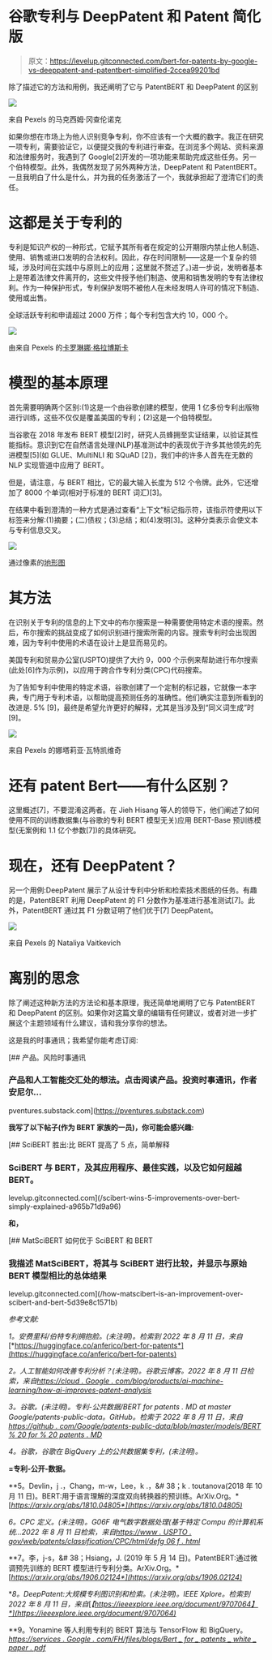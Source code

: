 # 谷歌专利与 DeepPatent 和 Patent 简化版

> 原文：<https://levelup.gitconnected.com/bert-for-patents-by-google-vs-deeppatent-and-patentbert-simplified-2ccea99201bd>

除了描述它的方法和用例，我还阐明了它与 PatentBERT 和 DeepPatent 的区别

![](img/ad6291b79499792ec6649f0f82d20890.png)

来自 Pexels 的马克西姆·冈查伦诺克

如果你想在市场上为他人识别竞争专利，你不应该有一个大概的数字。我正在研究一项专利，需要验证它，以便提交我的专利进行审查。在浏览多个网站、资料来源和法律服务时，我遇到了 Google[2]开发的一项功能来帮助完成这些任务。另一个伯特模型。此外，我偶然发现了另外两种方法，DeepPatent 和 PatentBERT。一旦我明白了什么是什么，并为我的任务激活了一个，我就承担起了澄清它们的责任。

# **这都是关于专利的**

专利是知识产权的一种形式，它赋予其所有者在规定的公开期限内禁止他人制造、使用、销售或进口发明的合法权利。因此，存在时间限制——这是一个复杂的领域，涉及时间在实践中与原则上的应用；这里就不赘述了。)进一步说，发明者基本上是带着法律文件离开的，这些文件授予他们制造、使用和销售发明的专有法律权利。作为一种保护形式，专利保护发明不被他人在未经发明人许可的情况下制造、使用或出售。

全球活跃专利和申请超过 2000 万件；每个专利包含大约 10，000 个。

![](img/b32c0091ef75b1cdfac92558ebe3fdf5.png)

由来自 Pexels 的[卡罗琳娜·格拉博斯卡](https://www.pexels.com/@karolina-grabowska/)

# **模型的基本原理**

首先需要明确两个区别:(1)这是一个由谷歌创建的模型，使用 1 亿多份专利出版物进行训练，这些不仅仅是覆盖美国的专利；(2)这是一个伯特模型。

当谷歌在 2018 年发布 BERT 模型[2]时，研究人员蜂拥至实证结果，以验证其性能指标。意识到它在自然语言处理(NLP)基准测试中的表现优于许多其他领先的先进模型[5](如 GLUE、MultiNLI 和 SQuAD [2])，我们中的许多人首先在无数的 NLP 实现管道中应用了 BERT。

但是，请注意，与 BERT 相比，它的最大输入长度为 512 个令牌。此外，它还增加了 8000 个单词(相对于标准的 BERT 词汇)[3]。

在结果中看到澄清的一种方式是通过查看“上下文”标记指示符，该指示符使用以下标签来分解:(1)摘要；(二)债权；(3)总结；和(4)发明[3]。这种分类表示会使文本与专利信息交叉。

![](img/56716b37b4d28935fa710740009951d8.png)

通过像素的[地形图](https://www.pexels.com/@gratisography/)

# **其方法**

在识别关于专利的信息的上下文中的布尔搜索是一种需要使用特定术语的搜索。然后，布尔搜索的挑战变成了如何识别进行搜索所需的内容。搜索专利时会出现困难，因为专利中使用的术语在设计上是显而易见的。

美国专利和贸易办公室(USPTO)提供了大约 9，000 个示例来帮助进行布尔搜索(此处[6]作为示例)，以应用于跨合作专利分类(CPC)代码搜索。

为了告知专利中使用的特定术语，谷歌创建了一个定制的标记器，它就像一本字典，专门用于专利术语，以帮助提高预测任务的准确性。他们确实注意到所看到的改进是. 5% [9]，最终是希望允许更好的解释，尤其是当涉及到“同义词生成”时[9]。

![](img/7f2eeca993eaa94ded3af3428bf7ec53.png)

来自 Pexels 的娜塔莉亚·瓦特凯维奇

# **还有 patent Bert——有什么区别？**

这里概述[7]，不要混淆这两者。在 Jieh Hisang 等人的领导下，他们阐述了如何使用不同的训练数据集(与谷歌的专利 BERT 模型无关)应用 BERT-Base 预训练模型(无案例和 1.1 亿个参数[7])的具体研究。

# **现在，还有 DeepPatent？**

另一个用例:DeepPatent 展示了从设计专利中分析和检索技术图纸的任务。有趣的是，PatentBERT 利用 DeepPatent 的 F1 分数作为基准进行基准测试[7]。此外，PatentBERT 通过其 F1 分数证明了他们优于[7] DeepPatent。

![](img/3b950bfef4e6b3034bd2d959125b506a.png)

来自 Pexels 的 Nataliya Vaitkevich

# **离别的思念**

除了阐述这种新方法的方法论和基本原理，我还简单地阐明了它与 PatentBERT 和 DeepPatent 的区别。如果你对这篇文章的编辑有任何建议，或者对进一步扩展这个主题领域有什么建议，请和我分享你的想法。

这是我的时事通讯；我希望你能考虑订阅:

[](https://pventures.substack.com) [## 产品。风险时事通讯

### 产品和人工智能交汇处的想法。点击阅读产品。投资时事通讯，作者安尼尔…

pventures.substack.com](https://pventures.substack.com) 

**我写了以下帖子(作为 BERT 家族的一员)，你可能会感兴趣:**

[](/scibert-wins-5-improvements-over-bert-simply-explained-a965b71d9a96) [## SciBERT 胜出:比 BERT 提高了 5 点，简单解释

### SciBERT 与 BERT，及其应用程序、最佳实践，以及它如何超越 BERT。

levelup.gitconnected.com](/scibert-wins-5-improvements-over-bert-simply-explained-a965b71d9a96) 

**和，**

[](/how-matscibert-is-an-improvement-over-scibert-and-bert-5d39e8c1571b) [## MatSciBERT 如何优于 SciBERT 和 BERT

### 我描述 MatSciBERT，将其与 SciBERT 进行比较，并显示与原始 BERT 模型相比的总体结果

levelup.gitconnected.com](/how-matscibert-is-an-improvement-over-scibert-and-bert-5d39e8c1571b) 

*参考文献:*

*1。安费里科/伯特专利拥抱脸。(未注明)。检索到 2022 年 8 月 11 日，来自*[*https://huggingface.co/anferico/bert-for-patents*](https://huggingface.co/anferico/bert-for-patents)

*2。人工智能如何改善专利分析？(未注明)。谷歌云博客。2022 年 8 月 11 日检索，来自*[*https://cloud . Google . com/blog/products/ai-machine-learning/how-ai-improves-patent-analysis*](https://cloud.google.com/blog/products/ai-machine-learning/how-ai-improves-patent-analysis)

*3。谷歌。(未注明)。专利-公共数据/BERT for patents . MD at master Google/patents-public-data。GitHub。检索于 2022 年 8 月 11 日，来自*[*https://github . com/Google/patents-public-data/blob/master/models/BERT % 20 for % 20 patents . MD*](https://github.com/google/patents-public-data/blob/master/models/BERT%20for%20Patents.md)

*4。谷歌，谷歌在 BigQuery 上的公共数据集专利，(未注明)。*

[](https://console.cloud.google.com/bigquery?p)**=专利-公开-数据。**

**5。Devlin，j .，Chang，m-w，Lee，k .，&# 38；k . toutanova(2018 年 10 月 11 日)。BERT:用于语言理解的深度双向转换器的预训练。ArXiv.Org。*[*https://arxiv.org/abs/1810.04805*](https://arxiv.org/abs/1810.04805)*

**6。CPC 定义。(未注明)。G06F 电气数字数据处理(基于特定 Compu 的计算机系统…2022 年 8 月 11 日检索，来自*[*https://www . USPTO . gov/web/patents/classification/CPC/html/defg 06 f . html*](https://www.uspto.gov/web/patents/classification/cpc/html/defG06F.html)*

**7。李，j-s，&# 38；Hsiang，J. (2019 年 5 月 14 日)。PatentBERT:通过微调预先训练的 BERT 模型进行专利分类。ArXiv.Org。*[*https://arxiv.org/abs/1906.02124*](https://arxiv.org/abs/1906.02124)*

**8。DeepPatent:大规模专利图识别和检索。(未注明)。IEEE Xplore。检索到 2022 年 8 月 11 日，来自*[*【https://ieeexplore.ieee.org/document/9707064】*](https://ieeexplore.ieee.org/document/9707064)*

**9。Yonamine 等人利用专利的 BERT 算法与 TensorFlow 和 BigQuery。*[*https://services . Google . com/FH/files/blogs/Bert _ for _ patents _ white _ paper . pdf*](https://services.google.com/fh/files/blogs/bert_for_patents_white_paper.pdf)*